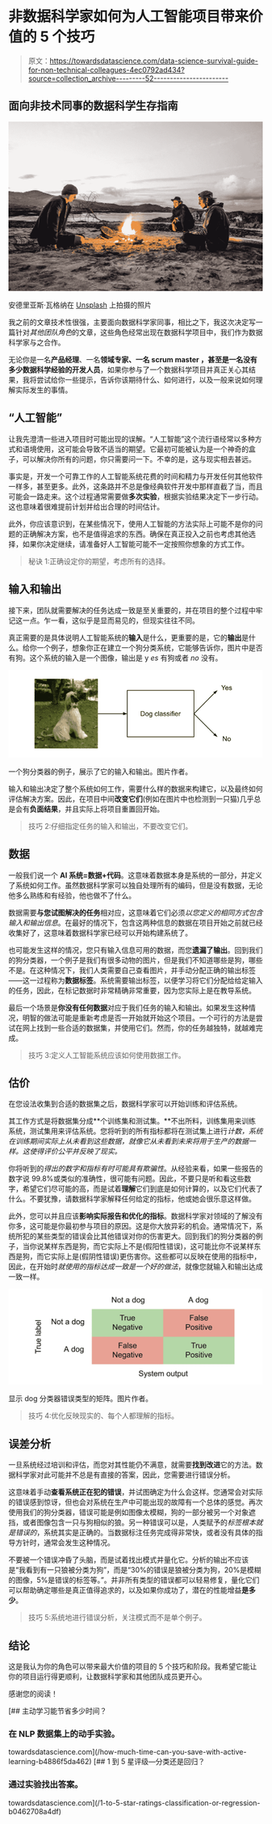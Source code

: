 # 非数据科学家如何为人工智能项目带来价值的 5 个技巧

> 原文：<https://towardsdatascience.com/data-science-survival-guide-for-non-technical-colleagues-4ec0792ad434?source=collection_archive---------52----------------------->

## 面向非技术同事的数据科学生存指南

![](img/3044d04e75141e4aef24a60d66e3ed6a.png)

安德里亚斯·瓦格纳在 [Unsplash](https://unsplash.com?utm_source=medium&utm_medium=referral) 上拍摄的照片

我之前的文章技术性很强，主要面向数据科学家同事，相比之下，我这次决定写一篇针对*其他团队角色*的文章，这些角色经常出现在数据科学项目中，我们作为数据科学家与之合作。

无论你是一名**产品经理**、一名**领域专家、**一名 **scrum master** ，甚至是一名没有多少数据科学经验的**开发人员**，如果你参与了一个数据科学项目并真正关心其结果，我将尝试给你一些提示，告诉你该期待什么、如何进行，以及一般来说如何理解实际发生的事情。

## “人工智能”

让我先澄清一些进入项目时可能出现的误解。“人工智能”这个流行语经常以多种方式和语境使用，这可能会导致不适当的期望。它最初可能被认为是一个神奇的盒子，可以解决你所有的问题，你只需要问一下。不幸的是，这与现实相去甚远。

事实是，开发一个可靠工作的人工智能系统花费的时间和精力与开发任何其他软件一样多，甚至更多。此外，这条路并不总是像经典软件开发中那样直截了当，而且可能会一路走来。这个过程通常需要做**多次实验**，根据实验结果决定下一步行动。这也意味着很难提前计划并给出合理的时间估计。

此外，你应该意识到，在某些情况下，使用人工智能的方法实际上可能不是你的问题的正确解决方案，也不是值得追求的东西。确保在真正投入之前也考虑其他选择，如果你决定继续，请准备好人工智能可能不一定按照你想象的方式工作。

> 秘诀 1:正确设定你的期望，考虑所有的选择。

## 输入和输出

接下来，团队就需要解决的任务达成一致是至关重要的，并在项目的整个过程中牢记这一点。乍一看，这似乎是显而易见的，但现实往往不同。

真正需要的是具体说明人工智能系统的**输入**是什么，更重要的是，它的**输出**是什么。给你一个例子，想象你正在建立一个狗分类系统，它能够告诉你，图片中是否有狗。这个系统的输入是一个图像，输出是 y *es* 有狗或者 *no* 没有。

![](img/ab99f31973325aa59eabf85a2f344edc.png)

一个狗分类器的例子，展示了它的输入和输出。图片作者。

输入和输出决定了整个系统如何工作，需要什么样的数据来构建它，以及最终如何评估解决方案。因此，在项目中间**改变它们**(例如在图片中也检测到一只猫)几乎总是会有**负面结果**，并且实际上将项目重置回开始。

> 技巧 2:仔细指定任务的输入和输出，不要改变它们。

## 数据

一般我们说一个 **AI 系统=数据+代码**。这意味着数据本身是系统的一部分，并定义了系统如何工作。虽然数据科学家可以独自处理所有的编码，但是没有数据，无论他多么熟练和有经验，他也做不了什么。

数据需要**与您试图解决的任务**相对应，这意味着它们必须*以您定义的相同方式包含输入和输出信息*。在最好的情况下，包含这两种信息的数据在项目开始之前就已经收集好了，这意味着数据科学家已经可以开始构建系统了。

也可能发生这样的情况，您只有输入信息可用的数据，而您**遗漏了输出**。回到我们的狗分类器，一个例子是我们有很多动物的图片，但是我们不知道哪些是狗，哪些不是。在这种情况下，我们人类需要自己查看图片，并手动分配正确的输出标签——这一过程称为**数据标签**。系统需要输出标签，以便学习将它们分配给给定输入的任务，因此，在标记数据时非常精确非常重要，因为您实际上是在教导系统。

最后一个场景是**你没有任何数据**对应于我们任务的输入和输出。如果发生这种情况，明智的做法可能是重新考虑是否一开始就开始这个项目。一个可行的方法是尝试在网上找到一些合适的数据集，并使用它们。然而，你的任务越独特，就越难完成。

> 技巧 3:定义人工智能系统应该如何使用数据工作。

## 估价

在您设法收集到合适的数据集之后，数据科学家可以开始训练和评估系统。

其工作方式是将数据集分成**个训练集和测试集。**不出所料，训练集用来训练系统，测试集用来评估系统。您将听到的所有指标都将在测试集上进行*计数，系统在训练期间实际上从未看到这些数据，就像它从未看到未来将用于生产的数据一样。这使得评价公平并反映了现实。*

你将听到的*得出的数字和指标有时可能具有欺骗性*。从经验来看，如果一些报告的数字说 99.8%或类似的准确性，很可能有问题。因此，不要只是听和看这些数字，希望它们尽可能的高，而是试着**理解**它们到底是如何计算的，以及它们代表了什么。不要犹豫，请数据科学家解释任何给定的指标，他或她会很乐意这样做。

此外，您可以并且应该**影响实际报告和优化的指标**。数据科学家对领域的了解没有你多，这可能是你最初参与项目的原因。这是你大放异彩的机会。通常情况下，系统所犯的某些类型的错误会比其他错误对你的伤害更大。回到我们的狗分类器的例子，当你说某样东西是狗，而它实际上不是(假阳性错误)，这可能比你不说某样东西是狗，而它实际上是(假阴性错误)更伤害你。这些都可以反映在使用的指标中，因此，在开始时*就使用的指标达成一致是一个好的做法*，就像您就输入和输出达成一致一样。

![](img/02a17d9438e3be57190191c65b8f89ee.png)

显示 dog 分类器错误类型的矩阵。图片作者。

> 技巧 4:优化反映现实的、每个人都理解的指标。

## 误差分析

一旦系统经过培训和评估，而您对其性能仍不满意，就需要**找到改进**它的方法。数据科学家对此可能并不总是有直接的答案，因此，您需要进行错误分析。

这意味着手动**查看系统正在犯的错误**，并试图确定为什么会这样。您通常会对实际的错误感到惊讶，但也会对系统在生产中可能出现的故障有一个总体的感觉。再次使用我们的狗分类器，错误可能是例如图像太模糊，狗的一部分被另一个对象遮挡，或者图像包含一只与狗相似的狼。另一种错误可以是，人类赋予的*标签根本就是错误的*，系统其实是正确的。当数据标注任务完成得非常快，或者没有具体的指导方针时，通常会发生这种情况。

不要被一个错误冲昏了头脑，而是试着找出模式并量化它。分析的输出不应该是“我看到有一只狼被分类为狗”，而是“30%的错误是狼被分类为狗，20%是模糊的图像，5%是错误的标签等。”。并非所有类型的错误都可以轻易修复，量化它们可以帮助确定哪些是真正值得追求的，以及如果你成功了，潜在的性能增益**是多少**。

> 技巧 5:系统地进行错误分析，关注模式而不是单个例子。

## 结论

这是我认为你的角色可以带来最大价值的项目的 5 个技巧和阶段。我希望它能让你的项目运行得更顺利，让数据科学家和其他团队成员更开心。

感谢您的阅读！

[](/how-much-time-can-you-save-with-active-learning-b4886f5da462) [## 主动学习能节省多少时间？

### 在 NLP 数据集上的动手实验。

towardsdatascience.com](/how-much-time-can-you-save-with-active-learning-b4886f5da462) [](/1-to-5-star-ratings-classification-or-regression-b0462708a4df) [## 1 到 5 星评级—分类还是回归？

### 通过实验找出答案。

towardsdatascience.com](/1-to-5-star-ratings-classification-or-regression-b0462708a4df)